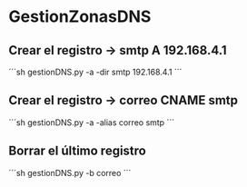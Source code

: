 # GestionZonasDNS

## Crear el registro -> smtp A 192.168.4.1

´´´sh
gestionDNS.py -a -dir smtp 192.168.4.1
´´´

## Crear el registro -> correo CNAME smtp

´´´sh
gestionDNS.py -a -alias correo smtp
´´´

## Borrar el último registro

´´´sh
gestionDNS.py -b correo
´´´
